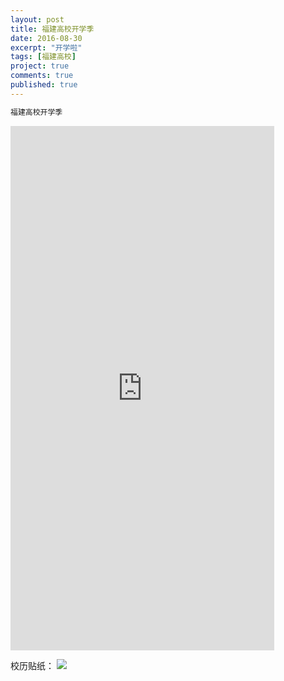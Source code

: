 ```yaml
---
layout: post
title: 福建高校开学季
date: 2016-08-30
excerpt: "开学啦"
tags: [福建高校]
project: true
comments: true
published: true
---
```

```php
福建高校开学季
```

<iframe src="https://modao.cc/app/iTgRnbRH7abkkdYqC6TNYaRYwJNASTh/embed" width="422" height="839" allowTransparency="true" frameborder="0"></iframe>

校历贴纸：
![](http://img.vinechen.com/%E5%8F%AF%E8%83%BD%E6%98%AF%E6%9C%80%E7%BB%88%E7%89%88%E4%BA%86.png)

